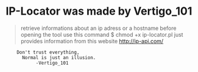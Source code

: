 # IP-Locator was made by Vertigo_101
 >retrieve informations about an ip adress or a hostname 
 >before opening the tool use this command 
 $ chmod +x ip-locator.pl 
 >just provides information from this website 
  http://ip-api.com/
  	
        Don't trust everything,
	      Normal is just an illusion.
               -Vertigo_101

